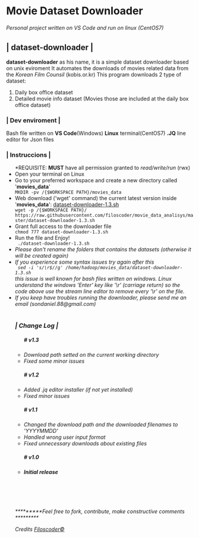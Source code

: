 # Movie Dataset Downloader
<h6>Personal project written on VS Code and run on linux (CentOS7)</h6>

<h2>| dataset-downloader |</h2>
  <p><b>dataset-downloader</b> as his name, it is a simple dataset downloader based on unix eviroment
  It automates the downloads of movies related data from the <i>Korean Film Counsil</i> (kobis.or.kr)
  This program downloads 2 type of dataset:
  <ol><li> Daily box office dataset </li>
    <li> Detailed movie info dataset (Movies those are included at the daily box office dataset) </li>
  </ol></p>
  
 <h3>| Dev enviroment |</h3>
  Bash file written on <b>VS Code</b>(Windows)
  <b>Linux</b> terminal(CentOS7)
  <b>.JQ</b> line editor for Json files
<br/>
<h3>| Instruccions |</h3>
<ul>
  *REQUISITE: <b>MUST</b> have all permission granted to <i>read/write/run</i> (rwx)
  <li> Open your terminal on Linux </li>
  <li> Go to your preferred workspace and create a new directory called '<b>movies_data</b>'</li>
  <code>MKDIR -pv /{$WORKSPACE PATH}/movies_data</code>
  <li> Web download ('wget' command) the current latest version inside '<b>movies_data</b>': <a href='https://raw.githubusercontent.com/filoscoder/movie_data_analisys/master/dataset-downloader-1.3.sh'>dataset-downloader-1.3.sh</a></li>
  <code>wget -p /{$WORKSPACE PATH}/ https://raw.githubusercontent.com/filoscoder/movie_data_analisys/master/dataset-downloader-1.3.sh </code>
  <li>Grant full access to the downloader file</li>
  <code>chmod 777 dataset-downloader-1.3.sh </code>
  <li>Run the file and Enjoy!</li>
  <code> ./dataset-downloader-1.3.sh </code>
  <br/>
  <li><em>Please don't rename the folders that contains the datasets (otherwise it will be created again)
  <li><em>If you experience some syntax issues try again after this</em></li>
  <code> sed -i 's/\r$//g' /home/hadoop/movies_data/dataset-downloader-1.3.sh</code>
  <br/><i>this issue is well known for bash files written on windows. Linux understand the windows 'Enter' key like '\r' (carriage return) so the code above use the stream line editor to remove every '\r' on the file.</i>
  <br/><li><em>If you keep have troubles running the downloader, please send me an email (sondaniel.88@gmail.com) </em></li>

  <br/>
  <h3>| Change Log |</h3>
<ul>
  <h5><strong># v1.3 </strong></h5>
  <li> Download path setted on the current working directory </li>
  <li> Fixed some minor issues </li>
    
  <h5><strong># v1.2 </strong></h5>
  <li> Added .jq editor installer (if not yet installed) </li>
  <li> Fixed minor issues </li>
  
  <h5><strong># v1.1 </strong></h5>
    <li> Changed the download path and the downloaded filenames to 'YYYYMMDD' </li>
    <li> Handled wrong user input format </li>
    <li> Fixed unnecessary downloads about existing files </li>
  
  <h5><strong># v1.0 </strong><h5>
    <li> Initial release </li>
</ul>
<br/><br/><br/>
<div><p>*********Feel free to fork, contribute, make constructive comments *********</p></div>

<div><p>Credits <a href="https://github.com/filoscoder/">Filoscoder&copy;</a></p></div>
